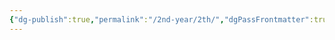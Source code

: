 ```yaml
---
{"dg-publish":true,"permalink":"/2nd-year/2th/","dgPassFrontmatter":true,"created":"2025-03-14T15:12:27.281+02:00","updated":"2025-03-14T15:14:25.593+02:00"}
---
```


